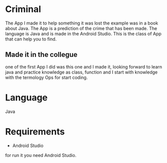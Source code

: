 # Criminal
The App I made it to help something it was lost the example was in a book about Java.
The App is a prediction of the crime that has been made.
The language is Java and is made in the Android Studio.
This is the class of App that can help you to find. 
## Made it in the collegue 
one of the first App I did was this one and I made it, looking forward to learn java and practice knowledge as class, function and I start with knowledge with the termology Ops for start coding.

# Language 
Java 

# Requirements
* Android Studio 

for run it you need Android Studio.



